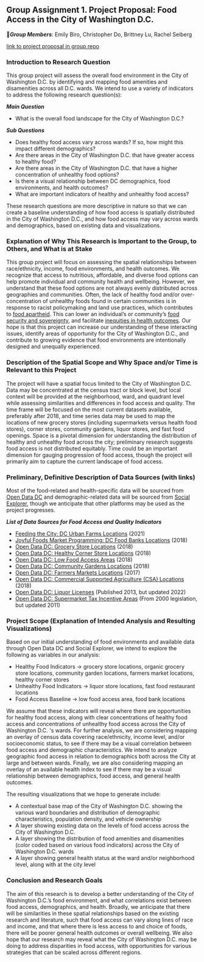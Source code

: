 ## Group Assignment 1. Project Proposal: Food Access in the City of Washington D.C. ##
🍊***Group Members***: Emily Biro, Christopher Do, Brittney Lu, Rachel Seiberg

[link to project proposal in group repo](https://github.com/rseiberg/food_access_dc/blob/main/Group%20Assignments/readme_group%20assignment%201_project%20proposal.md)

### Introduction to Research Question ###

This group project will assess the overall food environment in the City of Washington D.C. by identifying and mapping food amenities and disamenities across all D.C. wards. We intend to use a variety of indicators to address the following research question(s):

***Main Question***
* What is the overall food landscape for the City of Washington D.C.?

***Sub Questions***
* Does healthy food access vary across wards? If so, how might this impact different demographics?
* Are there areas in the City of Washington D.C. that have greater access to healthy food?
* Are there areas in the City of Washington D.C. that have a higher concentration of unhealthy food options?
* Is there a visual relationship between DC demographics, food environments, and health outcomes?
* What are important indicators of healthy and unhealthy food access?

These research questions are more descriptive in nature so that we can create a baseline understanding of how food access is spatially distributed in the City of Washington D.C., and how food access may vary across wards and demographics, based on existing data and visualizations. 
### Explanation of Why This Research is Important to the Group, to Others, and What is at Stake ###
This group project will focus on assessing the spatial relationships between race/ethnicity, income, food environments, and health outcomes. We recognize that access to nutritious, affordable, and diverse food options can help promote individual and community health and wellbeing. However, we understand that these food options are not always evenly distributed across geographies and communities. Often, the lack of healthy food and/or over-concentration of unhealthy foods found in certain communities is in response to racist policymaking and land use practices, which contributes to [food apartheid](https://www.nrdc.org/experts/nina-sevilla/food-apartheid-racialized-access-healthy-affordable-food). This can lower an individual’s or community’s [food security and sovereignty](https://www.frontiersin.org/articles/10.3389/fsufs.2021.686492/full), and facilitate [inequities in health outcomes](https://www.nimhd.nih.gov/resources/understanding-health-disparities/food-accessibility-insecurity-and-health-outcomes.html#:~:text=Food%20insecurity%20and%20the%20lack,disorders%20and%20other%20chronic%20diseases%20.). Our hope is that this project can increase our understanding of these interacting issues, identify areas of opportunity for the City of Washington D.C., and contribute to growing evidence that food environments are intentionally designed and unequally experienced.
### Description of the Spatial Scope and Why Space and/or Time is Relevant to this Project ###
The project will have a spatial focus limited to the City of Washington D.C. Data may be concentrated at the census tract or block level, but local context will be provided at the neighborhood, ward, and quadrant level while assessing similarities and differences in food access and quality. The time frame will be focused on the most current datasets available, preferably after 2018, and time series data may be used to map the locations of new grocery stores (including supermarkets versus health food stores), corner stores, community gardens, liquor stores, and fast food openings. Space is a pivotal dimension for understanding the distribution of healthy and unhealthy food across the city; preliminary research suggests food access is not distributed equitably. Time could be an important dimension for gauging progression of food access, though the project will primarily aim to capture the current landscape of food access.
### Preliminary, Definitive Description of Data Sources (with links) ###
Most of the food-related and health-specific data will be sourced from [Open Data DC](https://opendata.dc.gov/) and demographic-related data will be sourced from [Social Explorer](https://www.socialexplorer.com/), though we anticipate that other platforms may be used as the project progresses.

***List of Data Sources for Food Access and Quality Indicators***
* [Feeding the City: DC Urban Farms Locations](https://storymaps.arcgis.com/stories/e20fd196ee8c46e9add3ff3532d4f757) (2021)
* [Joyful Foods Market Programming: DC Food Banks Locations](https://opendata.dc.gov/datasets/DCGIS::joyful-food-market/explore?location=38.890868%2C-77.026467%2C12.53) (2018)
* [Open Data DC: Grocery Store Locations](https://opendata.dc.gov/datasets/DCGIS::grocery-store-locations/about) (2018)
* [Open Data DC: Healthy Corner Store Locations](https://opendata.dc.gov/datasets/DCGIS::healthy-corner-stores/explore?location=38.890899%2C-77.026467%2C12.53) (2018)
* [Open Data DC: Low Food Access Areas](https://opendata.dc.gov/datasets/DCGIS::low-food-access-areas/explore?location=38.890868%2C-77.026467%2C12.53) (2018)
* [Open Data DC: Community Gardens Locations](https://opendata.dc.gov/datasets/DCGIS::community-gardens-1/explore?location=38.890772%2C-77.021832%2C12.60) (2018)
* [Open Data DC: Farmers Markets Locations](https://opendata.dc.gov/datasets/DCGIS::farmers-market-locations/about) (2017)
* [Open Data DC: Commercial Supported Agriculture (CSA) Locations](https://opendata.dc.gov/datasets/DCGIS::commercial-supported-agriculture/explore?location=38.890758%2C-77.021832%2C12.64) (2018)
* [Open Data DC: Liquor Licenses](https://opendata.dc.gov/datasets/cabe9dcef0b344518c7fae1a3def7de1/about) (Published 2013, but updated 2022)
* [Open Data DC: Supermarket Tax Incentive Areas](https://opendata.dc.gov/datasets/DCGIS::supermarket-tax-incentives/explore?location=38.893668%2C-76.997482%2C12.61b) (From 2000 legislation, but updated 2011)
### Project Scope (Explanation of Intended Analysis and Resulting Visualizations) ###
Based on our initial understanding of food environments and available data through Open Data DC and Social Explorer, we intend to explore the following as variables in our analysis: 
* Healthy Food Indicators → grocery store locations, organic grocery store locations, community garden locations, farmers market locations, healthy corner stores
* Unhealthy Food Indicators → liquor store locations, fast food restaurant locations
* Food Access Baseline → low food access area, food bank locations

We assume that these indicators will reveal where there are opportunities for healthy food access, along with clear concentrations of healthy food access and concentrations of unhealthy food access across the City of Washington D.C. 's wards. For further analysis, we are considering mapping an overlay of census data covering race/ethnicity, income level, and/or socioeconomic status, to see if there may be a visual correlation between food access and demographic characteristics. We intend to analyze geographic food access in relation to demographics both across the City at large and between wards. Finally, we are also considering mapping an overlay of an available health index to see if there may be a visual relationship between demographics, food access, and general health outcomes. 

The resulting visualizations that we hope to generate include:
* A contextual base map of the City of Washington D.C. showing the various ward boundaries and distribution of demographic characteristics, population density, and vehicle ownership
* A layer showing existing data on the levels of food access across the City of Washington D.C.
* A layer showing the distribution of food amenities and disamenities (color coded based on various food indicators) across the City of Washington D.C. wards
* A layer showing general health status at the ward and/or neighborhood level, along with at the city level

### Conclusion and Research Goals ###
The aim of this research is to develop a better understanding of the City of Washington D.C.’s food environment, and what correlations exist between food access, demographics, and health. Broadly, we anticipate that there will be similarities in these spatial relationships based on the existing research and literature, such that food access can vary along lines of race and income, and that where there is less access to and choice of foods, there will be poorer general health outcomes or overall wellbeing. We also hope that our research may reveal what the City of Washington D.C. may be doing to address disparities in food access, with opportunities for various strategies that can be scaled across different regions. 

